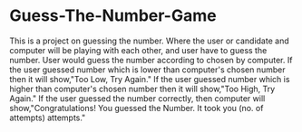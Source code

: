 # Guess-The-Number-Game
This is a project on guessing the number. Where the user or candidate and computer will be playing with each other, and user have to guess the number. User would guess the number according to chosen by computer. 
If the user guessed number which is lower than computer's chosen number then it will show,"Too Low, Try Again."
If the user guessed number which is higher than computer's chosen number then it will show,"Too High, Try Again."
If the user guessed the number correctly, then computer will show,"Congratulations! You guessed the Number. It took you (no. of attempts) attempts."
